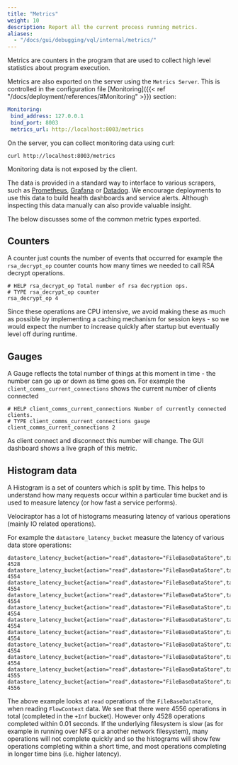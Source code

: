 ```yaml
---
title: "Metrics"
weight: 10
description: Report all the current process running metrics.
aliases:
  - "/docs/gui/debugging/vql/internal/metrics/"
---
```


Metrics are counters in the program that are used to collect high
level statistics about program execution.

Metrics are also exported on the server using the `Metrics
Server`. This is controlled in the configuration file [Monitoring]({{< ref "/docs/deployment/references/#Monitoring" >}})
section:

```yaml
Monitoring:
 bind_address: 127.0.0.1
 bind_port: 8003
 metrics_url: http://localhost:8003/metrics
```

On the server, you can collect monitoring data using curl:

```
curl http://localhost:8003/metrics
```

Monitoring data is not exposed by the client.

The data is provided in a standard way to interface to various
scrapers, such as
[Prometheus](https://github.com/prometheus/prometheus),
[Grafana](https://grafana.com/) or
[Datadog](https://www.datadoghq.com/). We encourage deployments to use
this data to build health dashboards and service alerts. Although
inspecting this data manually can also provide valuable insight.

The below discusses some of the common metric types exported.

## Counters

A counter just counts the number of events that occurred for example
the `rsa_decrypt_op` counter counts how many times we needed to call
RSA decrypt operations.

```
# HELP rsa_decrypt_op Total number of rsa decryption ops.
# TYPE rsa_decrypt_op counter
rsa_decrypt_op 4
```

Since these operations are CPU intensive, we avoid making these as
much as possible by implementing a caching mechanism for session
keys - so we would expect the number to increase quickly after startup
but eventually level off during runtime.


## Gauges

A Gauge reflects the total number of things at this moment in time -
the number can go up or down as time goes on. For example the
`client_comms_current_connections` shows the current number of clients
connected

```
# HELP client_comms_current_connections Number of currently connected clients.
# TYPE client_comms_current_connections gauge
client_comms_current_connections 2
```

As client connect and disconnect this number will change. The GUI
dashboard shows a live graph of this metric.

## Histogram data

A Histogram is a set of counters which is split by time. This helps to
understand how many requests occur within a particular time bucket and
is used to measure latency (or how fast a service performs).

Velociraptor has a lot of histograms measuring latency of various
operations (mainly IO related operations).

For example the `datastore_latency_bucket` measure the latency of various data store operations:

```
datastore_latency_bucket{action="read",datastore="FileBaseDataStore",tag="FlowContext",le="0.01"} 4528
datastore_latency_bucket{action="read",datastore="FileBaseDataStore",tag="FlowContext",le="0.060000000000000005"} 4554
datastore_latency_bucket{action="read",datastore="FileBaseDataStore",tag="FlowContext",le="0.11000000000000001"} 4554
datastore_latency_bucket{action="read",datastore="FileBaseDataStore",tag="FlowContext",le="0.16000000000000003"} 4554
datastore_latency_bucket{action="read",datastore="FileBaseDataStore",tag="FlowContext",le="0.21000000000000002"} 4554
datastore_latency_bucket{action="read",datastore="FileBaseDataStore",tag="FlowContext",le="0.26"} 4554
datastore_latency_bucket{action="read",datastore="FileBaseDataStore",tag="FlowContext",le="0.31"} 4554
datastore_latency_bucket{action="read",datastore="FileBaseDataStore",tag="FlowContext",le="0.36"} 4554
datastore_latency_bucket{action="read",datastore="FileBaseDataStore",tag="FlowContext",le="0.41"} 4554
datastore_latency_bucket{action="read",datastore="FileBaseDataStore",tag="FlowContext",le="0.45999999999999996"} 4555
datastore_latency_bucket{action="read",datastore="FileBaseDataStore",tag="FlowContext",le="+Inf"} 4556
```

The above example looks at `read` operations of the
`FileBaseDataStore`, when reading `FlowContext` data. We see that
there were 4556 operations in total (completed in the `+Inf`
bucket). However only 4528 operations completed within 0.01
seconds. If the underlying filesystem is slow (as for example in
running over NFS or a another network filesystem), many operations
will not complete quickly and so the histograms will show few
operations completing within a short time, and most operations
completing in longer time bins (i.e. higher latency).
